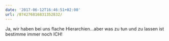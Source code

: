 ```yaml
---
date: '2017-06-12T16:46:51+02:00'
url: /874276816831352832/
---
```

Ja, wir haben bei uns flache Hierarchien...aber was zu tun und zu lassen ist bestimme immer noch ICH!
